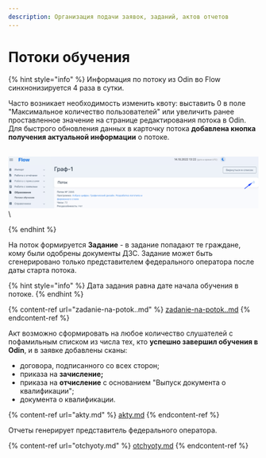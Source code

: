 ```yaml
---
description: Организация подачи заявок, заданий, актов отчетов
---
```


# Потоки  обучения

{% hint style="info" %}
Информация по потоку из Odin во Flow синхнонизируется 4 раза в сутки.

Часто возникает необходимость изменить квоту: выставить 0 в поле "Максимальное количество пользователей" или увеличить ранее проставленное значение на странице редактирования потока в Odin.\
Для быстрого обновления данных в карточку потока  **добавлена кнопка получения актуальной информации** о потоке.

&#x20;\
![](<../.gitbook/assets/image (68).png>)\

{% endhint %}



На поток формируется **Задание** - в задание попадают те граждане, кому были одобрены документы ДЗС. Задание может быть сгенерировано только представителем федерального оператора после даты старта потока.

{% hint style="info" %}
Дата задания равна дате начала обучения в потоке.
{% endhint %}

{% content-ref url="zadanie-na-potok..md" %}
[zadanie-na-potok..md](zadanie-na-potok..md)
{% endcontent-ref %}

Акт возможно сформировать на любое количество слушателей с пофамильным списком из числа тех, кто **успешно завершил обучения в Odin**, и в заявке добавлены сканы:

* договора, подписанного со всех сторон;
* приказа на **зачисление;**
* приказа на **отчисление** с основанием "Выпуск документа о квалификации";&#x20;
* документа о квалификации.&#x20;

{% content-ref url="akty.md" %}
[akty.md](akty.md)
{% endcontent-ref %}

Отчеты генерирует представитель федерального оператора.

{% content-ref url="otchyoty.md" %}
[otchyoty.md](otchyoty.md)
{% endcontent-ref %}
